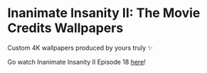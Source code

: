 # Inanimate Insanity II: The Movie Credits Wallpapers

Custom 4K wallpapers produced by yours truly ✨

Go watch Inanimate Insanity II Episode 18 [here](https://youtu.be/xSeVhTmLHHM?si=EqtYAlTd0MVXfoNE)!